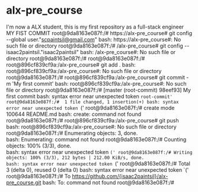 # alx-pre_course
I'm now a ALX student, this is my first repository as a full-stack engineer
MY FIST COMMIT
root@9da8163e087f:/# https://alx-pre_course# git config --global user."scpaintsil@gmail.com"
bash: https://alx-pre_course#: No such file or directory
root@9da8163e087f:/# /alx-pre_course# git config --isaac2paintsil."isaac2paintsil"
bash: /alx-pre_course#: No such file or directory
root@9da8163e087f:/# 
root@9da8163e087f:/# root@896cf839cf9a:/alx-pre_course# git add .
bash: root@896cf839cf9a:/alx-pre_course#: No such file or directory
root@9da8163e087f:/# root@896cf839cf9a:/alx-pre_course# git commit -m 'My first commit'
bash: root@896cf839cf9a:/alx-pre_course#: No such file or directory
root@9da8163e087f:/# [master (root-commit) 98eef93] My first commit
bash: syntax error near unexpected token `root-commit'
root@9da8163e087f:/#  1 file changed, 1 insertion(+)
bash: syntax error near unexpected token `('
root@9da8163e087f:/#  create mode 100644 README.md
bash: create: command not found
root@9da8163e087f:/# root@896cf839cf9a:/alx-pre_course# git push                                                                                           
bash: root@896cf839cf9a:/alx-pre_course#: No such file or directory
root@9da8163e087f:/# Enumerating objects: 3, done.                                                                                                         
bash: Enumerating: command not found
root@9da8163e087f:/# Counting objects: 100% (3/3), done.                                                                                                   
bash: syntax error near unexpected token `('
root@9da8163e087f:/# Writing objects: 100% (3/3), 212 bytes | 212.00 KiB/s, done.                                                                          
bash: syntax error near unexpected token `('
root@9da8163e087f:/# Total 3 (delta 0), reused 0 (delta 0) 
bash: syntax error near unexpected token `('
root@9da8163e087f:/# To https://github.com/{isaac2paintsil}/alx-pre_course.git
bash: To: command not found
root@9da8163e087f:/# 
